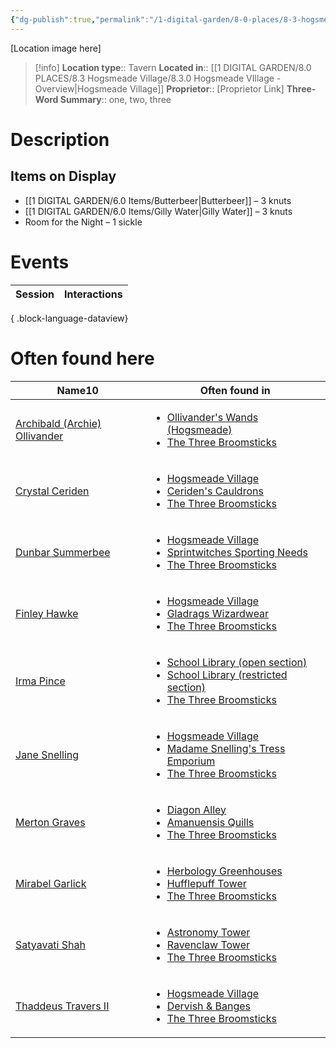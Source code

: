 ```yaml
---
{"dg-publish":true,"permalink":"/1-digital-garden/8-0-places/8-3-hogsmeade-village/8-3-01-the-three-broomsticks/","tags":["#place","#hogsmeade","#tavern"]}
---
```


[Location image here]
>[!info]
>**Location type**::  Tavern
>**Located in**:: [[1 DIGITAL GARDEN/8.0 PLACES/8.3 Hogsmeade Village/8.3.0 Hogsmeade VIllage - Overview\|Hogsmeade Village]]
>**Proprietor**:: [Proprietor Link]
>**Three-Word Summary**:: one, two, three 

# Description


## Items on Display

- [[1 DIGITAL GARDEN/6.0 Items/Butterbeer\|Butterbeer]] – 3 knuts
- [[1 DIGITAL GARDEN/6.0 Items/Gilly Water\|Gilly Water]] – 3 knuts
- Room for the Night – 1 sickle

# Events

| Session | Interactions |
| ------- | ------------ |

{ .block-language-dataview}

# Often found here

<div><table class="dataview table-view-table"><thead class="table-view-thead"><tr class="table-view-tr-header"><th class="table-view-th"><span>Name</span><span class="dataview small-text">10</span></th><th class="table-view-th"><span>Often found in</span></th></tr></thead><tbody class="table-view-tbody"><tr><td><span><a data-tooltip-position="top" aria-label="1 DIGITAL GARDEN/7.0 PEOPLE/7.3 NPCs/Archibald (Archie) Ollivander.md" data-href="1 DIGITAL GARDEN/7.0 PEOPLE/7.3 NPCs/Archibald (Archie) Ollivander.md" href="1 DIGITAL GARDEN/7.0 PEOPLE/7.3 NPCs/Archibald (Archie) Ollivander.md" class="internal-link" target="_blank" rel="noopener nofollow">Archibald (Archie) Ollivander</a></span></td><td><ul class="dataview dataview-ul dataview-result-list-ul"><li class="dataview-result-list-li"><span><a data-tooltip-position="top" aria-label="1 DIGITAL GARDEN/8.0 PLACES/8.3 Hogsmeade Village/8.3.27 Ollivander's Wands (Hogsmeade branch).md" data-href="1 DIGITAL GARDEN/8.0 PLACES/8.3 Hogsmeade Village/8.3.27 Ollivander's Wands (Hogsmeade branch).md" href="1 DIGITAL GARDEN/8.0 PLACES/8.3 Hogsmeade Village/8.3.27 Ollivander's Wands (Hogsmeade branch).md" class="internal-link" target="_blank" rel="noopener nofollow">Ollivander's Wands (Hogsmeade)</a></span></li><li class="dataview-result-list-li"><span><a data-tooltip-position="top" aria-label="1 DIGITAL GARDEN/8.0 PLACES/8.3 Hogsmeade Village/8.3.11 The Three Broomsticks.md" data-href="1 DIGITAL GARDEN/8.0 PLACES/8.3 Hogsmeade Village/8.3.11 The Three Broomsticks.md" href="1 DIGITAL GARDEN/8.0 PLACES/8.3 Hogsmeade Village/8.3.11 The Three Broomsticks.md" class="internal-link" target="_blank" rel="noopener nofollow">The Three Broomsticks</a></span></li></ul></td></tr><tr><td><span><a data-tooltip-position="top" aria-label="1 DIGITAL GARDEN/7.0 PEOPLE/7.3 NPCs/Crystal Ceriden.md" data-href="1 DIGITAL GARDEN/7.0 PEOPLE/7.3 NPCs/Crystal Ceriden.md" href="1 DIGITAL GARDEN/7.0 PEOPLE/7.3 NPCs/Crystal Ceriden.md" class="internal-link" target="_blank" rel="noopener nofollow">Crystal Ceriden</a></span></td><td><ul class="dataview dataview-ul dataview-result-list-ul"><li class="dataview-result-list-li"><span><a data-tooltip-position="top" aria-label="1 DIGITAL GARDEN/8.0 PLACES/8.3 Hogsmeade Village/8.3.0 Hogsmeade VIllage - Overview.md" data-href="1 DIGITAL GARDEN/8.0 PLACES/8.3 Hogsmeade Village/8.3.0 Hogsmeade VIllage - Overview.md" href="1 DIGITAL GARDEN/8.0 PLACES/8.3 Hogsmeade Village/8.3.0 Hogsmeade VIllage - Overview.md" class="internal-link" target="_blank" rel="noopener nofollow">Hogsmeade Village</a></span></li><li class="dataview-result-list-li"><span><a data-tooltip-position="top" aria-label="1 DIGITAL GARDEN/8.0 PLACES/8.3 Hogsmeade Village/8.3.03 Ceriden's Cauldrons.md" data-href="1 DIGITAL GARDEN/8.0 PLACES/8.3 Hogsmeade Village/8.3.03 Ceriden's Cauldrons.md" href="1 DIGITAL GARDEN/8.0 PLACES/8.3 Hogsmeade Village/8.3.03 Ceriden's Cauldrons.md" class="internal-link" target="_blank" rel="noopener nofollow">Ceriden's Cauldrons</a></span></li><li class="dataview-result-list-li"><span><a data-tooltip-position="top" aria-label="1 DIGITAL GARDEN/8.0 PLACES/8.3 Hogsmeade Village/8.3.11 The Three Broomsticks.md" data-href="1 DIGITAL GARDEN/8.0 PLACES/8.3 Hogsmeade Village/8.3.11 The Three Broomsticks.md" href="1 DIGITAL GARDEN/8.0 PLACES/8.3 Hogsmeade Village/8.3.11 The Three Broomsticks.md" class="internal-link" target="_blank" rel="noopener nofollow">The Three Broomsticks</a></span></li></ul></td></tr><tr><td><span><a data-tooltip-position="top" aria-label="1 DIGITAL GARDEN/7.0 PEOPLE/7.3 NPCs/Dunbar Summerbee.md" data-href="1 DIGITAL GARDEN/7.0 PEOPLE/7.3 NPCs/Dunbar Summerbee.md" href="1 DIGITAL GARDEN/7.0 PEOPLE/7.3 NPCs/Dunbar Summerbee.md" class="internal-link" target="_blank" rel="noopener nofollow">Dunbar Summerbee</a></span></td><td><ul class="dataview dataview-ul dataview-result-list-ul"><li class="dataview-result-list-li"><span><a data-tooltip-position="top" aria-label="1 DIGITAL GARDEN/8.0 PLACES/8.3 Hogsmeade Village/8.3.0 Hogsmeade VIllage - Overview.md" data-href="1 DIGITAL GARDEN/8.0 PLACES/8.3 Hogsmeade Village/8.3.0 Hogsmeade VIllage - Overview.md" href="1 DIGITAL GARDEN/8.0 PLACES/8.3 Hogsmeade Village/8.3.0 Hogsmeade VIllage - Overview.md" class="internal-link" target="_blank" rel="noopener nofollow">Hogsmeade Village</a></span></li><li class="dataview-result-list-li"><span><a data-tooltip-position="top" aria-label="1 DIGITAL GARDEN/8.0 PLACES/8.3 Hogsmeade Village/8.3.04 Sprintwitches Sporting Needs.md" data-href="1 DIGITAL GARDEN/8.0 PLACES/8.3 Hogsmeade Village/8.3.04 Sprintwitches Sporting Needs.md" href="1 DIGITAL GARDEN/8.0 PLACES/8.3 Hogsmeade Village/8.3.04 Sprintwitches Sporting Needs.md" class="internal-link" target="_blank" rel="noopener nofollow">Sprintwitches Sporting Needs</a></span></li><li class="dataview-result-list-li"><span><a data-tooltip-position="top" aria-label="1 DIGITAL GARDEN/8.0 PLACES/8.3 Hogsmeade Village/8.3.11 The Three Broomsticks.md" data-href="1 DIGITAL GARDEN/8.0 PLACES/8.3 Hogsmeade Village/8.3.11 The Three Broomsticks.md" href="1 DIGITAL GARDEN/8.0 PLACES/8.3 Hogsmeade Village/8.3.11 The Three Broomsticks.md" class="internal-link" target="_blank" rel="noopener nofollow">The Three Broomsticks</a></span></li></ul></td></tr><tr><td><span><a data-tooltip-position="top" aria-label="1 DIGITAL GARDEN/7.0 PEOPLE/7.3 NPCs/Finley Hawke.md" data-href="1 DIGITAL GARDEN/7.0 PEOPLE/7.3 NPCs/Finley Hawke.md" href="1 DIGITAL GARDEN/7.0 PEOPLE/7.3 NPCs/Finley Hawke.md" class="internal-link" target="_blank" rel="noopener nofollow">Finley Hawke</a></span></td><td><ul class="dataview dataview-ul dataview-result-list-ul"><li class="dataview-result-list-li"><span><a data-tooltip-position="top" aria-label="1 DIGITAL GARDEN/8.0 PLACES/8.3 Hogsmeade Village/8.3.0 Hogsmeade VIllage - Overview.md" data-href="1 DIGITAL GARDEN/8.0 PLACES/8.3 Hogsmeade Village/8.3.0 Hogsmeade VIllage - Overview.md" href="1 DIGITAL GARDEN/8.0 PLACES/8.3 Hogsmeade Village/8.3.0 Hogsmeade VIllage - Overview.md" class="internal-link" target="_blank" rel="noopener nofollow">Hogsmeade Village</a></span></li><li class="dataview-result-list-li"><span><a data-tooltip-position="top" aria-label="1 DIGITAL GARDEN/8.0 PLACES/8.3 Hogsmeade Village/8.3.16 Gladrags Wizardwear.md" data-href="1 DIGITAL GARDEN/8.0 PLACES/8.3 Hogsmeade Village/8.3.16 Gladrags Wizardwear.md" href="1 DIGITAL GARDEN/8.0 PLACES/8.3 Hogsmeade Village/8.3.16 Gladrags Wizardwear.md" class="internal-link" target="_blank" rel="noopener nofollow">Gladrags Wizardwear</a></span></li><li class="dataview-result-list-li"><span><a data-tooltip-position="top" aria-label="1 DIGITAL GARDEN/8.0 PLACES/8.3 Hogsmeade Village/8.3.11 The Three Broomsticks.md" data-href="1 DIGITAL GARDEN/8.0 PLACES/8.3 Hogsmeade Village/8.3.11 The Three Broomsticks.md" href="1 DIGITAL GARDEN/8.0 PLACES/8.3 Hogsmeade Village/8.3.11 The Three Broomsticks.md" class="internal-link" target="_blank" rel="noopener nofollow">The Three Broomsticks</a></span></li></ul></td></tr><tr><td><span><a data-tooltip-position="top" aria-label="1 DIGITAL GARDEN/7.0 PEOPLE/7.3 NPCs/Irma Pince.md" data-href="1 DIGITAL GARDEN/7.0 PEOPLE/7.3 NPCs/Irma Pince.md" href="1 DIGITAL GARDEN/7.0 PEOPLE/7.3 NPCs/Irma Pince.md" class="internal-link" target="_blank" rel="noopener nofollow">Irma Pince</a></span></td><td><ul class="dataview dataview-ul dataview-result-list-ul"><li class="dataview-result-list-li"><span><a data-tooltip-position="top" aria-label="1 DIGITAL GARDEN/8.0 PLACES/8.2 Hogwarts School/8.4.03.1 School Library - Open Section.md" data-href="1 DIGITAL GARDEN/8.0 PLACES/8.2 Hogwarts School/8.4.03.1 School Library - Open Section.md" href="1 DIGITAL GARDEN/8.0 PLACES/8.2 Hogwarts School/8.4.03.1 School Library - Open Section.md" class="internal-link" target="_blank" rel="noopener nofollow">School Library (open section)</a></span></li><li class="dataview-result-list-li"><span><a data-tooltip-position="top" aria-label="1 DIGITAL GARDEN/8.0 PLACES/8.2 Hogwarts School/8.4.03.2 School Library - Restricted Section.md" data-href="1 DIGITAL GARDEN/8.0 PLACES/8.2 Hogwarts School/8.4.03.2 School Library - Restricted Section.md" href="1 DIGITAL GARDEN/8.0 PLACES/8.2 Hogwarts School/8.4.03.2 School Library - Restricted Section.md" class="internal-link" target="_blank" rel="noopener nofollow">School Library (restricted section)</a></span></li><li class="dataview-result-list-li"><span><a data-tooltip-position="top" aria-label="1 DIGITAL GARDEN/8.0 PLACES/8.3 Hogsmeade Village/8.3.11 The Three Broomsticks.md" data-href="1 DIGITAL GARDEN/8.0 PLACES/8.3 Hogsmeade Village/8.3.11 The Three Broomsticks.md" href="1 DIGITAL GARDEN/8.0 PLACES/8.3 Hogsmeade Village/8.3.11 The Three Broomsticks.md" class="internal-link" target="_blank" rel="noopener nofollow">The Three Broomsticks</a></span></li></ul></td></tr><tr><td><span><a data-tooltip-position="top" aria-label="1 DIGITAL GARDEN/7.0 PEOPLE/7.3 NPCs/Jane Snelling.md" data-href="1 DIGITAL GARDEN/7.0 PEOPLE/7.3 NPCs/Jane Snelling.md" href="1 DIGITAL GARDEN/7.0 PEOPLE/7.3 NPCs/Jane Snelling.md" class="internal-link" target="_blank" rel="noopener nofollow">Jane Snelling</a></span></td><td><ul class="dataview dataview-ul dataview-result-list-ul"><li class="dataview-result-list-li"><span><a data-tooltip-position="top" aria-label="1 DIGITAL GARDEN/8.0 PLACES/8.3 Hogsmeade Village/8.3.0 Hogsmeade VIllage - Overview.md" data-href="1 DIGITAL GARDEN/8.0 PLACES/8.3 Hogsmeade Village/8.3.0 Hogsmeade VIllage - Overview.md" href="1 DIGITAL GARDEN/8.0 PLACES/8.3 Hogsmeade Village/8.3.0 Hogsmeade VIllage - Overview.md" class="internal-link" target="_blank" rel="noopener nofollow">Hogsmeade Village</a></span></li><li class="dataview-result-list-li"><span><a data-tooltip-position="top" aria-label="1 DIGITAL GARDEN/8.0 PLACES/8.3 Hogsmeade Village/8.3.13 Madame Snelling's Tress Emporium.md" data-href="1 DIGITAL GARDEN/8.0 PLACES/8.3 Hogsmeade Village/8.3.13 Madame Snelling's Tress Emporium.md" href="1 DIGITAL GARDEN/8.0 PLACES/8.3 Hogsmeade Village/8.3.13 Madame Snelling's Tress Emporium.md" class="internal-link" target="_blank" rel="noopener nofollow">Madame Snelling's Tress Emporium</a></span></li><li class="dataview-result-list-li"><span><a data-tooltip-position="top" aria-label="1 DIGITAL GARDEN/8.0 PLACES/8.3 Hogsmeade Village/8.3.11 The Three Broomsticks.md" data-href="1 DIGITAL GARDEN/8.0 PLACES/8.3 Hogsmeade Village/8.3.11 The Three Broomsticks.md" href="1 DIGITAL GARDEN/8.0 PLACES/8.3 Hogsmeade Village/8.3.11 The Three Broomsticks.md" class="internal-link" target="_blank" rel="noopener nofollow">The Three Broomsticks</a></span></li></ul></td></tr><tr><td><span><a data-tooltip-position="top" aria-label="1 DIGITAL GARDEN/7.0 PEOPLE/7.3 NPCs/Merton Graves.md" data-href="1 DIGITAL GARDEN/7.0 PEOPLE/7.3 NPCs/Merton Graves.md" href="1 DIGITAL GARDEN/7.0 PEOPLE/7.3 NPCs/Merton Graves.md" class="internal-link" target="_blank" rel="noopener nofollow">Merton Graves</a></span></td><td><ul class="dataview dataview-ul dataview-result-list-ul"><li class="dataview-result-list-li"><span><a data-tooltip-position="top" aria-label="1 DIGITAL GARDEN/8.0 PLACES/8.1 Diagon Alley/8.01 Diagon Alley Overview.md" data-href="1 DIGITAL GARDEN/8.0 PLACES/8.1 Diagon Alley/8.01 Diagon Alley Overview.md" href="1 DIGITAL GARDEN/8.0 PLACES/8.1 Diagon Alley/8.01 Diagon Alley Overview.md" class="internal-link" target="_blank" rel="noopener nofollow">Diagon Alley</a></span></li><li class="dataview-result-list-li"><span><a data-tooltip-position="top" aria-label="1 DIGITAL GARDEN/8.0 PLACES/8.1 Diagon Alley/8.1.14 Amanuensis Quills.md" data-href="1 DIGITAL GARDEN/8.0 PLACES/8.1 Diagon Alley/8.1.14 Amanuensis Quills.md" href="1 DIGITAL GARDEN/8.0 PLACES/8.1 Diagon Alley/8.1.14 Amanuensis Quills.md" class="internal-link" target="_blank" rel="noopener nofollow">Amanuensis Quills</a></span></li><li class="dataview-result-list-li"><span><a data-tooltip-position="top" aria-label="1 DIGITAL GARDEN/8.0 PLACES/8.3 Hogsmeade Village/8.3.11 The Three Broomsticks.md" data-href="1 DIGITAL GARDEN/8.0 PLACES/8.3 Hogsmeade Village/8.3.11 The Three Broomsticks.md" href="1 DIGITAL GARDEN/8.0 PLACES/8.3 Hogsmeade Village/8.3.11 The Three Broomsticks.md" class="internal-link" target="_blank" rel="noopener nofollow">The Three Broomsticks</a></span></li></ul></td></tr><tr><td><span><a data-tooltip-position="top" aria-label="1 DIGITAL GARDEN/7.0 PEOPLE/7.3 NPCs/Mirabel Garlick.md" data-href="1 DIGITAL GARDEN/7.0 PEOPLE/7.3 NPCs/Mirabel Garlick.md" href="1 DIGITAL GARDEN/7.0 PEOPLE/7.3 NPCs/Mirabel Garlick.md" class="internal-link" target="_blank" rel="noopener nofollow">Mirabel Garlick</a></span></td><td><ul class="dataview dataview-ul dataview-result-list-ul"><li class="dataview-result-list-li"><span><a data-tooltip-position="top" aria-label="1 DIGITAL GARDEN/8.0 PLACES/8.2 Hogwarts School/8.2.01 Herbology Greenhouses.md" data-href="1 DIGITAL GARDEN/8.0 PLACES/8.2 Hogwarts School/8.2.01 Herbology Greenhouses.md" href="1 DIGITAL GARDEN/8.0 PLACES/8.2 Hogwarts School/8.2.01 Herbology Greenhouses.md" class="internal-link" target="_blank" rel="noopener nofollow">Herbology Greenhouses</a></span></li><li class="dataview-result-list-li"><span><a data-tooltip-position="top" aria-label="1 DIGITAL GARDEN/8.0 PLACES/8.2 Hogwarts School/8.3.01 Hufflepuff Tower.md" data-href="1 DIGITAL GARDEN/8.0 PLACES/8.2 Hogwarts School/8.3.01 Hufflepuff Tower.md" href="1 DIGITAL GARDEN/8.0 PLACES/8.2 Hogwarts School/8.3.01 Hufflepuff Tower.md" class="internal-link" target="_blank" rel="noopener nofollow">Hufflepuff Tower</a></span></li><li class="dataview-result-list-li"><span><a data-tooltip-position="top" aria-label="1 DIGITAL GARDEN/8.0 PLACES/8.3 Hogsmeade Village/8.3.01 The Three Broomsticks.md" data-href="1 DIGITAL GARDEN/8.0 PLACES/8.3 Hogsmeade Village/8.3.01 The Three Broomsticks.md" href="1 DIGITAL GARDEN/8.0 PLACES/8.3 Hogsmeade Village/8.3.01 The Three Broomsticks.md" class="internal-link" target="_blank" rel="noopener nofollow">The Three Broomsticks</a></span></li></ul></td></tr><tr><td><span><a data-tooltip-position="top" aria-label="1 DIGITAL GARDEN/7.0 PEOPLE/7.3 NPCs/Satyavati Shah.md" data-href="1 DIGITAL GARDEN/7.0 PEOPLE/7.3 NPCs/Satyavati Shah.md" href="1 DIGITAL GARDEN/7.0 PEOPLE/7.3 NPCs/Satyavati Shah.md" class="internal-link" target="_blank" rel="noopener nofollow">Satyavati Shah</a></span></td><td><ul class="dataview dataview-ul dataview-result-list-ul"><li class="dataview-result-list-li"><span><a data-tooltip-position="top" aria-label="1 DIGITAL GARDEN/8.0 PLACES/8.2 Hogwarts School/8.2.04 Astronomy Tower.md" data-href="1 DIGITAL GARDEN/8.0 PLACES/8.2 Hogwarts School/8.2.04 Astronomy Tower.md" href="1 DIGITAL GARDEN/8.0 PLACES/8.2 Hogwarts School/8.2.04 Astronomy Tower.md" class="internal-link" target="_blank" rel="noopener nofollow">Astronomy Tower</a></span></li><li class="dataview-result-list-li"><span><a data-tooltip-position="top" aria-label="1 DIGITAL GARDEN/8.0 PLACES/8.2 Hogwarts School/8.3.04 Ravenclaw Tower.md" data-href="1 DIGITAL GARDEN/8.0 PLACES/8.2 Hogwarts School/8.3.04 Ravenclaw Tower.md" href="1 DIGITAL GARDEN/8.0 PLACES/8.2 Hogwarts School/8.3.04 Ravenclaw Tower.md" class="internal-link" target="_blank" rel="noopener nofollow">Ravenclaw Tower</a></span></li><li class="dataview-result-list-li"><span><a data-tooltip-position="top" aria-label="1 DIGITAL GARDEN/8.0 PLACES/8.3 Hogsmeade Village/8.3.11 The Three Broomsticks.md" data-href="1 DIGITAL GARDEN/8.0 PLACES/8.3 Hogsmeade Village/8.3.11 The Three Broomsticks.md" href="1 DIGITAL GARDEN/8.0 PLACES/8.3 Hogsmeade Village/8.3.11 The Three Broomsticks.md" class="internal-link" target="_blank" rel="noopener nofollow">The Three Broomsticks</a></span></li></ul></td></tr><tr><td><span><a data-tooltip-position="top" aria-label="1 DIGITAL GARDEN/7.0 PEOPLE/7.3 NPCs/Thaddeus Travers II.md" data-href="1 DIGITAL GARDEN/7.0 PEOPLE/7.3 NPCs/Thaddeus Travers II.md" href="1 DIGITAL GARDEN/7.0 PEOPLE/7.3 NPCs/Thaddeus Travers II.md" class="internal-link" target="_blank" rel="noopener nofollow">Thaddeus Travers II</a></span></td><td><ul class="dataview dataview-ul dataview-result-list-ul"><li class="dataview-result-list-li"><span><a data-tooltip-position="top" aria-label="1 DIGITAL GARDEN/8.0 PLACES/8.3 Hogsmeade Village/8.3.0 Hogsmeade VIllage - Overview.md" data-href="1 DIGITAL GARDEN/8.0 PLACES/8.3 Hogsmeade Village/8.3.0 Hogsmeade VIllage - Overview.md" href="1 DIGITAL GARDEN/8.0 PLACES/8.3 Hogsmeade Village/8.3.0 Hogsmeade VIllage - Overview.md" class="internal-link" target="_blank" rel="noopener nofollow">Hogsmeade Village</a></span></li><li class="dataview-result-list-li"><span><a data-tooltip-position="top" aria-label="1 DIGITAL GARDEN/8.0 PLACES/8.3 Hogsmeade Village/8.3.14 Dervish &amp; Banges.md" data-href="1 DIGITAL GARDEN/8.0 PLACES/8.3 Hogsmeade Village/8.3.14 Dervish &amp; Banges.md" href="1 DIGITAL GARDEN/8.0 PLACES/8.3 Hogsmeade Village/8.3.14 Dervish &amp; Banges.md" class="internal-link" target="_blank" rel="noopener nofollow">Dervish &amp; Banges</a></span></li><li class="dataview-result-list-li"><span><a data-tooltip-position="top" aria-label="1 DIGITAL GARDEN/8.0 PLACES/8.3 Hogsmeade Village/8.3.11 The Three Broomsticks.md" data-href="1 DIGITAL GARDEN/8.0 PLACES/8.3 Hogsmeade Village/8.3.11 The Three Broomsticks.md" href="1 DIGITAL GARDEN/8.0 PLACES/8.3 Hogsmeade Village/8.3.11 The Three Broomsticks.md" class="internal-link" target="_blank" rel="noopener nofollow">The Three Broomsticks</a></span></li></ul></td></tr></tbody></table></div>